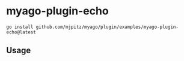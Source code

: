 # myago-plugin-echo




```
go install github.com/mjpitz/myago/plugin/examples/myago-plugin-echo@latest
```

## Usage
